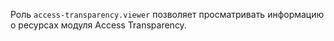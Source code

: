Роль `access-transparency.viewer` позволяет просматривать информацию о ресурсах модуля Access Transparency.
